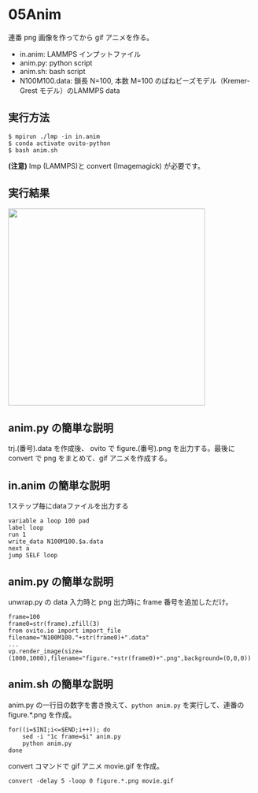 # 05Anim
連番 png 画像を作ってから gif アニメを作る。
- in.anim: LAMMPS インプットファイル
- anim.py: python script
- anim.sh: bash script
- N100M100.data: 鎖長 N=100, 本数 M=100 のばねビーズモデル（Kremer-Grest モデル）のLAMMPS data

## 実行方法
```
$ mpirun ./lmp -in in.anim
$ conda activate ovito-python
$ bash anim.sh
```
**(注意)** lmp (LAMMPS)と convert (Imagemagick) が必要です。

## 実行結果
<img src=https://github.com/t-murash/OVITO-Tips/blob/master/05Anim/movie.gif width=400px>

## anim.py の簡単な説明
trj.(番号).data を作成後、 ovito で figure.(番号).png を出力する。最後に convert で png をまとめて、gif アニメを作成する。

## in.anim の簡単な説明
1ステップ毎にdataファイルを出力する
```
variable a loop 100 pad
label loop
run 1
write_data N100M100.$a.data
next a
jump SELF loop
```

## anim.py の簡単な説明
unwrap.py の data 入力時と png 出力時に frame 番号を追加しただけ。
```
frame=100
frame0=str(frame).zfill(3)
from ovito.io import import_file
filename="N100M100."+str(frame0)+".data"
...
vp.render_image(size=(1000,1000),filename="figure."+str(frame0)+".png",background=(0,0,0))
```



## anim.sh の簡単な説明
anim.py の一行目の数字を書き換えて、`python anim.py` を実行して、連番の figure.*.png を作成。
```
for((i=$INI;i<=$END;i++)); do
    sed -i "1c frame=$i" anim.py
    python anim.py
done
```

convert コマンドで gif アニメ movie.gif を作成。
```
convert -delay 5 -loop 0 figure.*.png movie.gif
```

